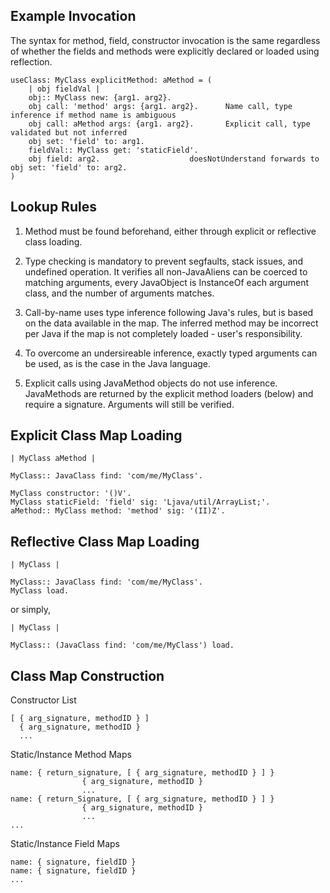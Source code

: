 ## Example Invocation

The syntax for method, field, constructor invocation is the same regardless of whether the fields and methods were explicitly declared or loaded using reflection.

```
useClass: MyClass explicitMethod: aMethod = (
    | obj fieldVal |
    obj:: MyClass new: {arg1. arg2}.
    obj call: 'method' args: {arg1. arg2}.		Name call, type inference if method name is ambiguous
    obj call: aMethod args: {arg1. arg2}.		Explicit call, type validated but not inferred
    obj set: 'field' to: arg1.
    fieldVal:: MyClass get: 'staticField'.
    obj field: arg2.					doesNotUnderstand forwards to obj set: 'field' to: arg2.
)
```

## Lookup Rules

1. Method must be found beforehand, either through explicit or reflective class loading.

2. Type checking is mandatory to prevent segfaults, stack issues, and undefined operation. It verifies all non-JavaAliens can be coerced to matching arguments, every JavaObject is InstanceOf each argument class, and the number of arguments matches.

3. Call-by-name uses type inference following Java's rules, but is based on the data available in the map. The inferred method may be incorrect per Java if the map is not completely loaded - user's responsibility.

4. To overcome an undersireable inference, exactly typed arguments can be used, as is the case in the Java language.

5. Explicit calls using JavaMethod objects do not use inference. JavaMethods are returned by the explicit method loaders (below) and require a signature. Arguments will still be verified.

## Explicit Class Map Loading

```
| MyClass aMethod | 

MyClass:: JavaClass find: 'com/me/MyClass'.

MyClass constructor: '()V'.
MyClass staticField: 'field' sig: 'Ljava/util/ArrayList;'.
aMethod:: MyClass method: 'method' sig: '(II)Z'.

```

## Reflective Class Map Loading

```
| MyClass | 

MyClass:: JavaClass find: 'com/me/MyClass'.
MyClass load.
```

or simply,

```
| MyClass |

MyClass:: (JavaClass find: 'com/me/MyClass') load.
```

## Class Map Construction

Constructor List

```
[ { arg_signature, methodID } ]
  { arg_signature, methodID }
  ...
```

Static/Instance Method Maps

```
name: { return_signature, [ { arg_signature, methodID } ] }
		  	    { arg_signature, methodID }
			    ...
name: {	return_Signature, [ { arg_signature, methodID } ] }
			    { arg_signature, methodID } 
			    ...
...
```

Static/Instance Field Maps

```
name: { signature, fieldID }
name: { signature, fieldID }
...
```
